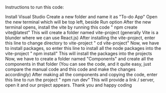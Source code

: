Instructions to run this code:

Install Visual Studio
Create a new folder and name it as "To-do App"
Open the new terminal which will be top left, beside Run option
After the new terminal opens, install the vite by running this code " npm create vite@latest" This will create a folder named vite-project (generally Vite is a blunder where we can use React.js)
After installing the vite-project, enter this line to change directory to vite-project " cd vite-project"
Now, we have to install packages, so enter this line to install all the node packages into the vite-project " npm install" This will install the packages into the projects
Now, we have to create a folder named "Components" and create all the components in that folder (You can see the code, and it quite easy, just compare the manual code and this code and make the changes accordingly)
After making all the components and copying the code, enter this line to run the project " npm run dev" This will provide a link / server, open it and our project appears.
Thank you and happy coding
